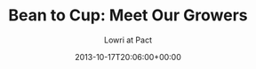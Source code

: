 ---
author: Lowri at Pact
categories:
- Uncategorized
category: Uncategorized
class: blog
date: '2013-10-17T20:06:00+00:00'
date-shown: '2013-10-17'
layout: post
permalink: /spilling_beans/bean-to-cup-meet-our-growers
tags: []
title: 'Bean to Cup: Meet Our Growers'
---